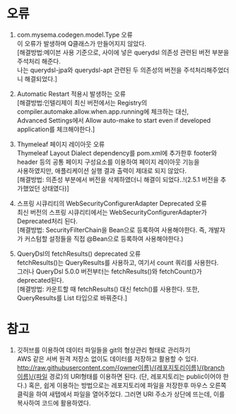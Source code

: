 # 오류  
1. com.mysema.codegen.model.Type 오류  
이 오류가 발생하며 Q클래스가 만들어지지 않았다.  
[해결방법:메이븐 사용 기준으로, <dependencies></dependencies> 사이에 넣은 querydsl 의존성 관련된 버전 부분을 주석처리 해준다.  
나는 querydsl-jpa와 querydsl-apt 관련된 두 의존성의 버전을 주석처리해주었더니 해결되었다.]  

2. Automatic Restart 적용시 발생하는 오류  
[해결방법:인텔리제이 최신 버전에서는 Registry의 compiler.automake.allow.when.app.running에 체크하는 대신,  
Advanced Settings에서 Allow auto-make to start even if developed application를 체크해야한다.]  

3. Thymeleaf 페이지 레이아웃 오류  
Thymeleaf Layout Dialect dependency를 pom.xml에 추가한후 footer와 header 등의 공통 페이지 구성요소를 이용하여 페이지 레이아웃 기능을  
사용하였지만, 애플리케이션 실행 결과 출력이 제대로 되지 않았다.  
[해결방법: 의존성 부분에서 버전을 삭제하였더니 해결이 되었다..!(2.5.1 버전을 추가했었던 상태였다)]  

4. 스프링 시큐리티의 WebSecurityConfigurerAdapter Deprecated 오류  
최신 버전의 스프링 시큐리티에서는 WebSecurityConfigurerAdapter가 Deprecated처리 된다.  
[해결방법: SecurityFilterChain을 Bean으로 등록하여 사용해야한다. 즉, 개발자가 커스텀할 설정들을 직접 @Bean으로 등록하여 사용해야한다.)
  
5. QueryDsl의 fetchResults() deprecated 오류  
fetchResults()는 QueryResults를 사용하고, 여기서 count 쿼리를 사용한다.  
그러나 QueryDsl 5.0.0 버전부터는 fetchResults()와 fetchCount()가 deprecated된다.  
[해결방법: 카운트할 때 fetchResults() 대신 fetch()를 사용한다. 또한, QueryResults를 List 타입으로 바꿔준다.]  
  
# 참고  
1. 깃허브를 이용하여 데이터 파일들을 git의 형상관리 형태로 관리하기  
AWS 같은 서버 원격 저장소 없이도 데이터를 저장하고 활용할 수 있다.
http://raw.githubusercontent.com/{owner이름}/{레포지토리이름}/{branch이름}/{파일 경로}의 URI형태를 이용하면 된다. (단, 레포지토리는 public이어야 한다.)
혹은, 쉽게 이용하는 방법으로는 레포지토리에 파일을 저장한후 마우스 오른쪽 클릭을 하여 새탭에서 파일을 열어주었다. 그러면 URI 주소가 상단에 뜨는데, 이를 복사하여 코드에 활용하였다.  
